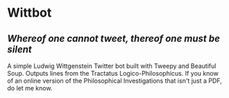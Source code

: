Wittbot 
==============

_Whereof one cannot tweet, thereof one must be silent_
------------------------------------------------------


A simple Ludwig Wittgenstein Twitter bot built with Tweepy and Beautiful Soup. Outputs lines from the Tractatus Logico-Philosophicus. If you know of an online version of the Philosophical Investigations that isn't just a PDF, do let me know.